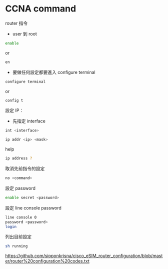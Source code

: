 # CCNA command

router 指令

* user 到 root

```bash
enable
```
or

```bash
en
```

* 要做任何設定都要進入 configure terminal

```bash
configure terminal
```
or

```bash
config t
```

設定 IP：

* 先指定 interface

```bash
int <interface>
```

```bash
ip addr <ip> <mask>
```

help

```bash
ip address ?
```

取消先前指令的設定

```bash
no <command>
```

設定 password

```bash
enable secret <password>
```

設定 line console password

```bash
line console 0
password <password>
login
```

列出目前設定

```bash
sh running
```

https://github.com/sipponkrisna/cisco_eSIM_router_configuration/blob/master/router%20configuration%20codes.txt